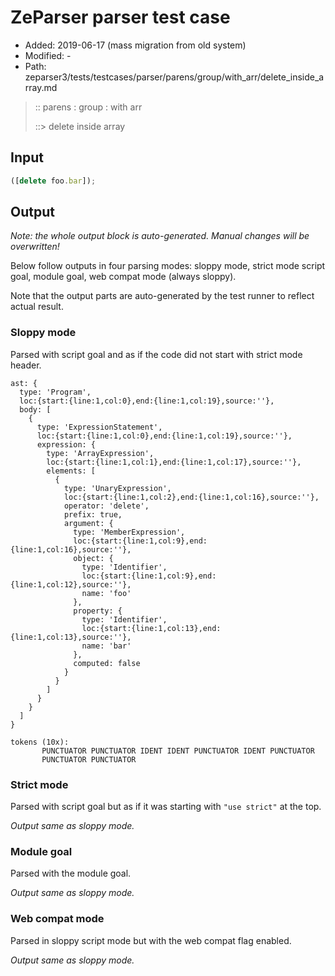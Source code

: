 # ZeParser parser test case

- Added: 2019-06-17 (mass migration from old system)
- Modified: -
- Path: zeparser3/tests/testcases/parser/parens/group/with_arr/delete_inside_array.md

> :: parens : group : with arr
>
> ::> delete inside array

## Input

`````js
([delete foo.bar]);
`````

## Output

_Note: the whole output block is auto-generated. Manual changes will be overwritten!_

Below follow outputs in four parsing modes: sloppy mode, strict mode script goal, module goal, web compat mode (always sloppy).

Note that the output parts are auto-generated by the test runner to reflect actual result.

### Sloppy mode

Parsed with script goal and as if the code did not start with strict mode header.

`````
ast: {
  type: 'Program',
  loc:{start:{line:1,col:0},end:{line:1,col:19},source:''},
  body: [
    {
      type: 'ExpressionStatement',
      loc:{start:{line:1,col:0},end:{line:1,col:19},source:''},
      expression: {
        type: 'ArrayExpression',
        loc:{start:{line:1,col:1},end:{line:1,col:17},source:''},
        elements: [
          {
            type: 'UnaryExpression',
            loc:{start:{line:1,col:2},end:{line:1,col:16},source:''},
            operator: 'delete',
            prefix: true,
            argument: {
              type: 'MemberExpression',
              loc:{start:{line:1,col:9},end:{line:1,col:16},source:''},
              object: {
                type: 'Identifier',
                loc:{start:{line:1,col:9},end:{line:1,col:12},source:''},
                name: 'foo'
              },
              property: {
                type: 'Identifier',
                loc:{start:{line:1,col:13},end:{line:1,col:13},source:''},
                name: 'bar'
              },
              computed: false
            }
          }
        ]
      }
    }
  ]
}

tokens (10x):
       PUNCTUATOR PUNCTUATOR IDENT IDENT PUNCTUATOR IDENT PUNCTUATOR
       PUNCTUATOR PUNCTUATOR
`````

### Strict mode

Parsed with script goal but as if it was starting with `"use strict"` at the top.

_Output same as sloppy mode._

### Module goal

Parsed with the module goal.

_Output same as sloppy mode._

### Web compat mode

Parsed in sloppy script mode but with the web compat flag enabled.

_Output same as sloppy mode._

